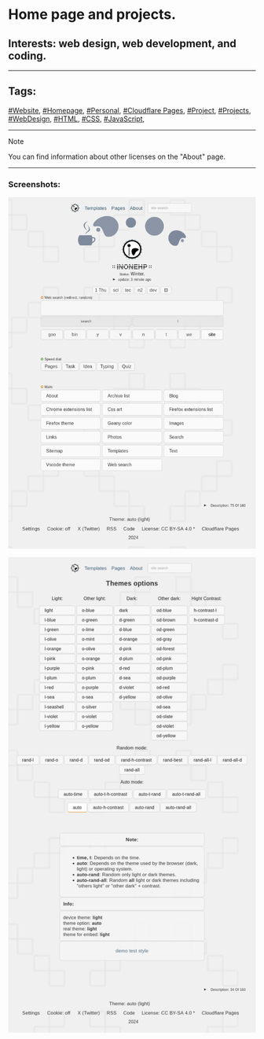 <!-- README.md v.1.2.0 -->
  
# Home page and projects.
## Interests: web design, web development, and coding.
  
---
  
## Tags:
[#Website](https://github.com/topics/website?o=desc&s=updated),
[#Homepage](https://github.com/topics/homepage?o=desc&s=updated),
[#Personal](https://github.com/topics/website?o=desc&s=updated),
[#Cloudflare Pages](https://github.com/topics/cloudflare-pages?o=desc&s=updated),
[#Project](https://github.com/topics/project?o=desc&s=updated),
[#Projects](https://github.com/topics/projects?o=desc&s=updated),
[#WebDesign](https://github.com/topics/webdesign?o=desc&s=updated),
[#HTML](https://github.com/topics/html?o=desc&s=updated),
[#CSS](https://github.com/topics/css?o=desc&s=updated),
[#JavaScript](https://github.com/topics/javascript?o=desc&s=updated),
  
---
  
> [!NOTE]
> You can find information about other licenses on the "About" page.
  
---
  
### Screenshots:  

![light theme](/img/screenshot.png)
<!--![dark theme](/img/screenshot2.png)-->
![setting page with list of color themes](/img/screenshot3.png)
